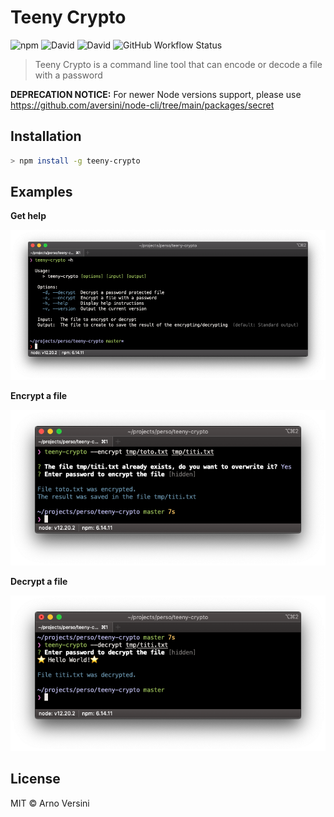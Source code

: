 # Teeny Crypto

![npm](https://img.shields.io/npm/v/teeny-crypto?label=version&logo=npm)
![David](https://img.shields.io/david/aversini/teeny-crypto?logo=npm)
![David](https://img.shields.io/david/dev/aversini/teeny-crypto?logo=npm)
![GitHub Workflow Status](https://img.shields.io/github/workflow/status/aversini/teeny-crypto/coverage?label=coverage&logo=github)

> Teeny Crypto is a command line tool that can encode or decode a file with a password

**DEPRECATION NOTICE:** For newer Node versions support, please use https://github.com/aversini/node-cli/tree/main/packages/secret

## Installation

```sh
> npm install -g teeny-crypto
```

## Examples

**Get help**

<img src="https://raw.githubusercontent.com/aversini/teeny-crypto/master/configuration/screenshots/help.png" alt="help example">

**Encrypt a file**

<img src="https://raw.githubusercontent.com/aversini/teeny-crypto/master/configuration/screenshots/encrypt.png" alt="encrypt example">

**Decrypt a file**

<img src="https://raw.githubusercontent.com/aversini/teeny-crypto/master/configuration/screenshots/decrypt.png" alt="decrypt example">

## License

MIT © Arno Versini
